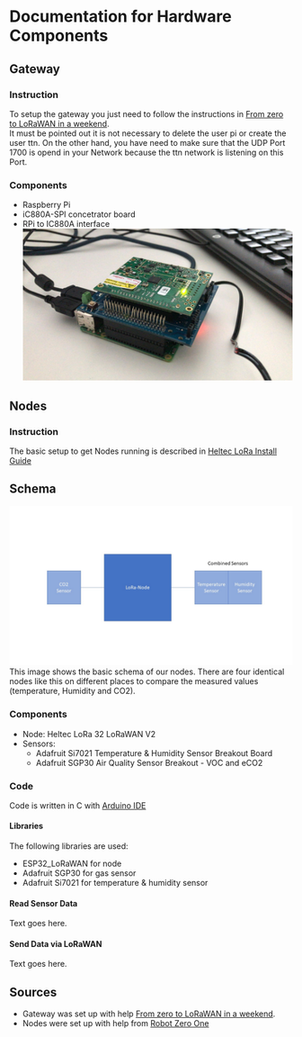 # Documentation for Hardware Components
## Gateway
### Instruction
To setup the gateway you just need to follow the instructions in [From zero to LoRaWAN in a weekend](https://github.com/ttn-zh/ic880a-gateway/wiki).  
It must be pointed out it is not necessary to delete the user pi or create the user ttn.
On the other hand, you have need to make sure that the UDP Port 1700 is opend in your Network because the ttn network is listening on this Port.

### Components
- Raspberry Pi
- iC880A-SPI concetrator board
- RPi to IC880A interface
![Gateway](../images/gateway.jpg)

## Nodes
### Instruction
The basic setup to get Nodes running is described in [Heltec LoRa Install Guide](HeltecLora32Install.md)

## Schema
![Node Schema](../images/Node_schema.jpg)
This image shows the basic schema of our nodes.
There are four identical nodes like this on different places to compare the measured values (temperature, Humidity and CO2).

### Components
- Node: Heltec LoRa 32 LoRaWAN V2
- Sensors:
	- Adafruit Si7021 Temperature & Humidity Sensor Breakout Board
	- Adafruit SGP30 Air Quality Sensor Breakout - VOC and eCO2

### Code
Code is written in C with [Arduino IDE](https://www.arduino.cc/en/Main/Software)

#### Libraries
The following libraries are used:
- ESP32_LoRaWAN for node
- Adafruit SGP30 for gas sensor
- Adafruit Si7021 for temperature & humidity sensor

#### Read Sensor Data
Text goes here.

#### Send Data via LoRaWAN
Text goes here.
## Sources
- Gateway was set up with help [From zero to LoRaWAN in a weekend](https://github.com/ttn-zh/ic880a-gateway/wiki). 
- Nodes were set up with help from [Robot Zero One](https://robotzero.one/heltec-lora32-lorawan-node/)
